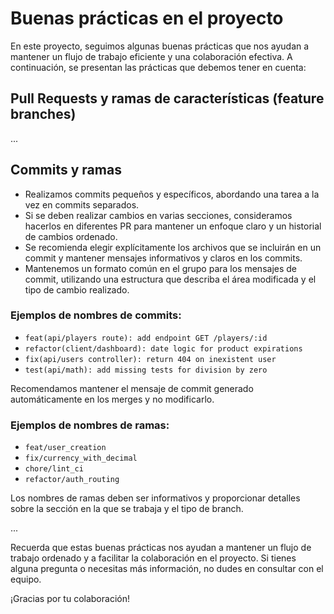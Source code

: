 # Buenas prácticas en el proyecto

En este proyecto, seguimos algunas buenas prácticas que nos ayudan a mantener un flujo de trabajo eficiente y una colaboración efectiva. A continuación, se presentan las prácticas que debemos tener en cuenta:

## Pull Requests y ramas de características (feature branches)

...

## Commits y ramas

-   Realizamos commits pequeños y específicos, abordando una tarea a la vez en commits separados.
-   Si se deben realizar cambios en varias secciones, consideramos hacerlos en diferentes PR para mantener un enfoque claro y un historial de cambios ordenado.
-   Se recomienda elegir explícitamente los archivos que se incluirán en un commit y mantener mensajes informativos y claros en los commits.
-   Mantenemos un formato común en el grupo para los mensajes de commit, utilizando una estructura que describa el área modificada y el tipo de cambio realizado.

### Ejemplos de nombres de commits:

-   `feat(api/players route): add endpoint GET /players/:id`
-   `refactor(client/dashboard): date logic for product expirations`
-   `fix(api/users controller): return 404 on inexistent user`
-   `test(api/math): add missing tests for division by zero`

Recomendamos mantener el mensaje de commit generado automáticamente en los merges y no modificarlo.

### Ejemplos de nombres de ramas:

-   `feat/user_creation`
-   `fix/currency_with_decimal`
-   `chore/lint_ci`
-   `refactor/auth_routing`

Los nombres de ramas deben ser informativos y proporcionar detalles sobre la sección en la que se trabaja y el tipo de branch.

...

Recuerda que estas buenas prácticas nos ayudan a mantener un flujo de trabajo ordenado y a facilitar la colaboración en el proyecto. Si tienes alguna pregunta o necesitas más información, no dudes en consultar con el equipo.

¡Gracias por tu colaboración!
